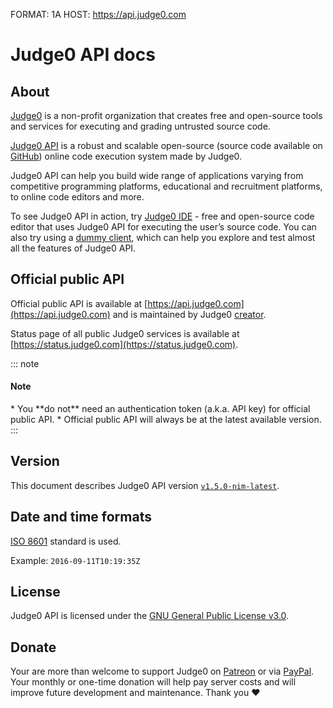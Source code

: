 FORMAT: 1A
HOST: https://api.judge0.com

# Judge0 API docs
<!-- include(hostname.html) -->
<!-- include(style.html) -->

## About
[Judge0](https://judge0.com) is a non-profit organization that creates free and open-source tools and services for executing and grading untrusted source code.

[Judge0 API](https://api.judge0.com) is a robust and scalable open-source (source code available on [GitHub](https://github.com/judge0/api)) online code execution system made by Judge0.

Judge0 API can help you build wide range of applications varying from competitive programming platforms,
educational and recruitment platforms, to online code editors and more.

To see Judge0 API in action, try [Judge0 IDE](https://ide.judge0.com) - free and open-source code editor that uses Judge0 API for executing the user’s source code. You can also try using a [dummy client](/dummy-client.html), which can help you explore and test almost all the features of Judge0 API.

## Official public API
Official public API is available at [https://api.judge0.com](https://api.judge0.com) and is maintained by Judge0 [creator](https://github.com/hermanzdosilovic).

Status page of all public Judge0 services is available at [https://status.judge0.com](https://status.judge0.com).

::: note
<h4>Note</h4>
* You **do not** need an authentication token (a.k.a. API key) for official public API.
* Official public API will always be at the latest available version.
:::

## Version
This document describes Judge0 API version [`v1.5.0-nim-latest`](https://github.com/judge0/api/tree/v1.5.0-nim-latest).

## Date and time formats
[ISO 8601](https://en.wikipedia.org/wiki/ISO_8601) standard is used.

Example: `2016-09-11T10:19:35Z`

## License
Judge0 API is licensed under the [GNU General Public License v3.0](https://github.com/judge0/api/blob/master/LICENSE).

## Donate
Your are more than welcome to support Judge0 on [Patreon](https://www.patreon.com/hermanzdosilovic) or via [PayPal](https://www.paypal.me/hermanzdosilovic). Your monthly or one-time donation will help pay server costs and will improve future development and maintenance. Thank you ♥

<br>

<!-- include(authentication/authentication.md) -->
<!-- include(authorization/authorization.md) -->
<!-- include(submissions/submissions.md) -->
<!-- include(statuses_and_languages/statuses_and_languages.md) -->
<!-- include(system_and_configuration/system_and_configuration.md) -->
<!-- include(health_check/health_check.md) -->
<!-- include(information/information.md) -->
